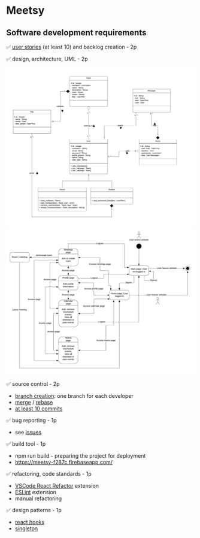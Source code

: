 # Meetsy

## Software development requirements
✅ <a href = "https://trello.com/b/UBKxahVz/meetsy"> user stories</a> (at least 10) and backlog creation - 2p

✅ design, architecture, UML - 2p

<img src = "UML.png">
<img src = "UML-website-map.png">

✅ source control - 2p
  - <a href="https://github.com/stanbianca/Meetsy/branches">branch creation</a>: one branch for each developer
  - <a href="https://github.com/stanbianca/Meetsy/commit/dbe845c7ca21b3ee2ece5c90621ee72d3a40d072">merge</a> / <a href = "https://github.com/stanbianca/Meetsy/network">rebase</a>
  - <a href="https://github.com/stanbianca/Meetsy/commits/main">at least 10 commits </a>
   
✅ bug reporting - 1p
  - see <a href = "https://github.com/stanbianca/Meetsy/issues?q=is%3Aissue+is%3Aclosed"> issues </a>

✅ build tool - 1p
  - npm run build - preparing the project for deployment
  - https://meetsy-f287c.firebaseapp.com/

✅ refactoring, code standards - 1p
  - <a href="https://marketplace.visualstudio.com/items?itemName=planbcoding.vscode-react-refactor">VSCode React Refactor</a> extension
  - <a href="https://marketplace.visualstudio.com/items?itemName=dbaeumer.vscode-eslint">ESLint</a> extension
  - manual refactoring

✅ design patterns - 1p
  - <a href="https://github.com/stanbianca/Meetsy/commit/75b5fb32f47d8e371df8aed9232edc3b8ea6b8fa#diff-8146540cfd8c562ade7fd89c5b837c5c96e60c9a30fd5325517a50654ec3b816"> react hooks </a>
  - <a href = "https://github.com/stanbianca/Meetsy/commit/881e2157f28a2204ac6cdd206e02d6e1f64b9a1d#diff-f9ff088afe35880a473519f08d83e8bcc098179814da0edb41c094529c67e559"> singleton </a>
